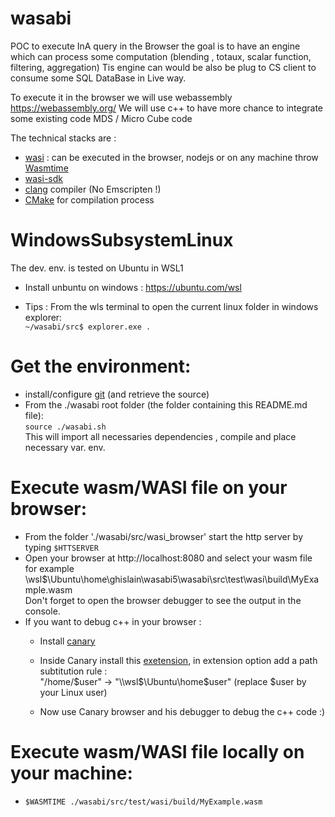 
# wasabi
POC to execute InA query in the Browser the goal is to have an engine which can process some computation (blending , totaux, scalar function, filtering, aggregation)
Tis engine can would be also be plug to CS client to consume some SQL DataBase in  Live way.

To execute it in the browser we will use webassembly https://webassembly.org/
We will use c++ to have more chance to integrate some existing code MDS / Micro Cube code  

The technical stacks are :  
  - [wasi](https://wasi.dev/)        : can be executed in the browser, nodejs or on any machine throw [Wasmtime](https://wasmtime.dev/)      
  - [wasi-sdk](https://github.com/WebAssembly/wasi-sdk)  
  - [clang](https://clang.llvm.org/) compiler (No Emscripten !)  
  - [CMake](https://cmake.org/) for compilation process

# WindowsSubsystemLinux
The dev. env. is tested on Ubuntu in WSL1
  - Install unbuntu on windows :
     https://ubuntu.com/wsl

  - Tips : From the wls terminal to open the current linux folder in windows explorer:  
    <code>~/wasabi/src$ explorer.exe .</code>
  
 # Get the environment:
  
  - install/configure [git](https://teams.microsoft.com/l/entity/com.microsoft.teamspace.tab.wiki/tab::a8896480-ec96-4bc1-91fd-1f3baa4c22b9?context=%7B%22subEntityId%22%3A%22%7B%5C%22pageId%5C%22%3A16%2C%5C%22origin%5C%22%3A2%7D%22%2C%22channelId%22%3A%2219%3Afbca808d7716451fa3cf0a9679cb6970%40thread.tacv2%22%7D&tenantId=42f7676c-f455-423c-82f6-dc2d99791af7) (and retrieve the source)
  - From the ./wasabi root folder (the folder containing this README.md file):  
     `source ./wasabi.sh`  
        This will import all necessaries dependencies , compile and place necessary var. env.
 
 # Execute wasm/WASI file on your browser:
  - From the folder './wasabi/src/wasi_browser' start the http server  by typing `$HTTSERVER`  
  - Open your browser at http://localhost:8080 and select your wasm file  
      for example \\wsl$\Ubuntu\home\ghislain\wasabi5\wasabi\src\test\wasi\build\MyExample.wasm  
      Don't forget to open the browser debugger to see the output in the console.
  - If you want to debug c++ in your browser :
      - Install [canary](https://www.google.com/chrome/canary/)
      - Inside Canary install this [exetension](https://chrome.google.com/webstore/detail/cc%20%20-devtools-support-dwa/pdcpmagijalfljmkmjngeonclgbbannb), in extension option add a path subtitution rule :  
          "/home/$user" -> "\\wsl$\Ubuntu\home\$user" (replace $user by your Linux user) 
          
      - Now use Canary browser and his debugger to debug the c++ code :)
 
 # Execute wasm/WASI file locally on your machine:  
   - `$WASMTIME ./wasabi/src/test/wasi/build/MyExample.wasm`
 
